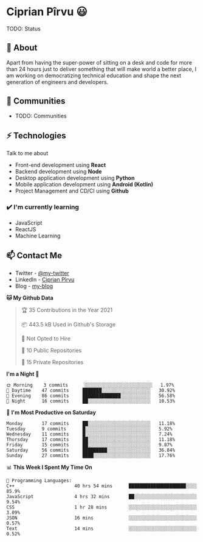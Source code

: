 # Ciprian Pîrvu 😃

TODO: Status

## 🧐 About

Apart from having the super-power of sitting on a desk and code for more than 24 hours just to deliver something that will make world a better place, I am working on democratizing technical education and shape the next generation of engineers and developers.

## 👯 Communities

-   TODO: Communities

## ⚡ Technologies

Talk to me about

-   Front-end development using **React**
-   Backend development using **Node**
-   Desktop application development using **Python**
-   Mobile application development using **Android (Kotlin)**
-   Project Management and CD/CI using **Github**

### ✔️ I'm currently learning

-   JavaScript
-   ReactJS
-   Machine Learning

## 📫 Contact Me

-   Twitter - [@my-twitter]()
-   LinkedIn - [Ciprian Pîrvu](https://www.linkedin.com/in/p%C3%AErvu-ciprian-cristian-4415991b1/)
-   Blog - [my-blog]()

<!--START_SECTION:waka-->
**🐱 My Github Data** 

> 🏆 35 Contributions in the Year 2021
 > 
> 📦 443.5 kB Used in Github's Storage 
 > 
> 🚫 Not Opted to Hire
 > 
> 📜 10 Public Repositories 
 > 
> 🔑 15 Private Repositories  
 > 
**I'm a Night 🦉** 

```text
🌞 Morning    3 commits      ░░░░░░░░░░░░░░░░░░░░░░░░░   1.97% 
🌆 Daytime    47 commits     ███████░░░░░░░░░░░░░░░░░░   30.92% 
🌃 Evening    86 commits     ██████████████░░░░░░░░░░░   56.58% 
🌙 Night      16 commits     ██░░░░░░░░░░░░░░░░░░░░░░░   10.53%

```
📅 **I'm Most Productive on Saturday** 

```text
Monday       17 commits     ██░░░░░░░░░░░░░░░░░░░░░░░   11.18% 
Tuesday      9 commits      █░░░░░░░░░░░░░░░░░░░░░░░░   5.92% 
Wednesday    11 commits     █░░░░░░░░░░░░░░░░░░░░░░░░   7.24% 
Thursday     17 commits     ██░░░░░░░░░░░░░░░░░░░░░░░   11.18% 
Friday       15 commits     ██░░░░░░░░░░░░░░░░░░░░░░░   9.87% 
Saturday     56 commits     █████████░░░░░░░░░░░░░░░░   36.84% 
Sunday       27 commits     ████░░░░░░░░░░░░░░░░░░░░░   17.76%

```


📊 **This Week I Spent My Time On** 

```text
💬 Programming Languages: 
C++                      40 hrs 54 mins      █████████████████████░░░░   85.9% 
JavaScript               4 hrs 32 mins       ██░░░░░░░░░░░░░░░░░░░░░░░   9.54% 
CSS                      1 hr 28 mins        ░░░░░░░░░░░░░░░░░░░░░░░░░   3.09% 
JSON                     16 mins             ░░░░░░░░░░░░░░░░░░░░░░░░░   0.57% 
Text                     14 mins             ░░░░░░░░░░░░░░░░░░░░░░░░░   0.52%

```


<!--END_SECTION:waka-->
